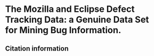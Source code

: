 The Mozilla and Eclipse Defect Tracking Data: a Genuine Data Set for Mining Bug Information.
===============================================================================================



## Citation information

